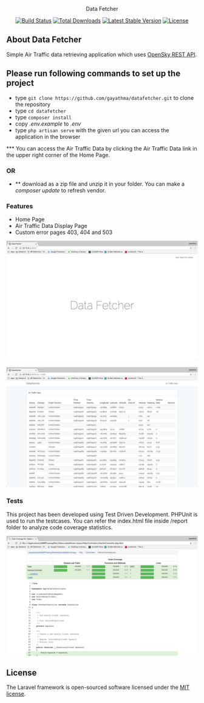 <p align="center">Data Fetcher</p>

<p align="center">
<a href="https://travis-ci.org/laravel/framework"><img src="https://travis-ci.org/laravel/framework.svg" alt="Build Status"></a>
<a href="https://packagist.org/packages/laravel/framework"><img src="https://poser.pugx.org/laravel/framework/d/total.svg" alt="Total Downloads"></a>
<a href="https://packagist.org/packages/laravel/framework"><img src="https://poser.pugx.org/laravel/framework/v/stable.svg" alt="Latest Stable Version"></a>
<a href="https://packagist.org/packages/laravel/framework"><img src="https://poser.pugx.org/laravel/framework/license.svg" alt="License"></a>
</p>

## About Data Fetcher

Simple Air Traffic data retrieving application which uses <a href="https://opensky-network.org/apidoc/rest.html#operation">OpenSky REST API</a>. 

##  Please run following commands to set up the project ##

* type `git clone https://github.com/gayathma/datafetcher.git` to clone the repository 
* type `cd datafetcher`
* type `composer install`
* copy *.env.example* to *.env*
* type `php artisan serve` with the given url you can access the application in the browser

*** You can access the Air Traffic Data by clicking the Air Traffic Data link in the upper right corner of the Home Page.

### OR ###

* ** download as a zip file and unzip it in your folder. You can make a *composer update* to refresh vendor.

### Features ###

* Home Page
* Air Traffic Data Display Page
* Custom error pages 403, 404 and 503

![Alt text](/screenshots/sc1.png?raw=true "Home Page")

![Alt text](/screenshots/sc2.png?raw=true "Air Traffic Data Display")

### Tests ###

This project has been developed using Test Driven Development. PHPUnit is used to run the testcases. You can refer the index.html file inside /report folder to analyze code coverage statistics.

![Alt text](/screenshots/sc3.png?raw=true "Code Coverage Stats")

## License

The Laravel framework is open-sourced software licensed under the [MIT license](http://opensource.org/licenses/MIT).
